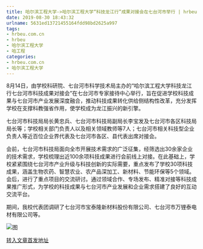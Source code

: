 ```yaml
---
title: 哈尔滨工程大学->哈尔滨工程大学“科技龙江行”成果对接会在七台河市举行 | hrbeu.com.cn
date: 2019-08-30 18:43:32
urlname: 5631ed13721455164fdd98bd2625a997
tags: 
- hrbeu.com.cn
- hrbeu
- 哈尔滨工程大学
- 哈工程
categories:
- hrbeu.com.cn
- 哈尔滨工程大学
---
```



[](/news/UploadFiles_4906/201908/2019083016430583.jpg)

8月14日，由学校科研院、七台河市科学技术局主办的“哈尔滨工程大学科技龙江行七台河市科技成果对接会”在七台河市专家接待中心举行，旨在促进学校科技成果与七台河市产业发展深度融合，推动科技成果转化供给侧结构性改革，充分发挥学校在支撑科教强省作用，使学校成为龙江振兴的新引擎。

七台河市科技局局长黄忠兵、七台河市科技局副局长李宝发及七台河市各区科技局局长等；学校相关部门负责人以及相关领域教师等7人；七台河市相关科技型企业负责人等近百位企业界代表及七台河市各区、县代表出席对接会。

会前，七台河市科技局面向全市开展技术需求的广泛征集，经筛选出30余家企业的技术需求，学校梳理出近100余项科技成果进行会前线上对接。在此基础上，学校紧紧围绕七台河市产业升级与科技创新的实际需要，重点发布了学校30项科技成果，涵盖生物农药、智慧农业、农产品深加工、新材料、节能环保等5个领域。会后，进行了重点项目的交流研讨。通过领域合作、专场发布、精准对接等科技成果推广形式，为学校的科技成果与七台河市产业发展和企业需求搭建了良好的互动交流平台。

期间，我校代表团调研了七台河市宝泰隆新材料股份有限公司、七台河市万锂泰电材有限公司等。



![图](http://gongxue.cn/news/UploadFiles_4906/201908/2019083016430583.jpg)

[转入文章首发地址](http://gongxue.cn/news/2019/201908/news_196121.html)